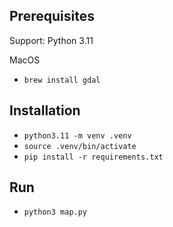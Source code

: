 ## Prerequisites
Support: Python 3.11

MacOS
- `brew install gdal`

## Installation
- `python3.11 -m venv .venv`
- `source .venv/bin/activate`
- `pip install -r requirements.txt`

## Run
- `python3 map.py`
